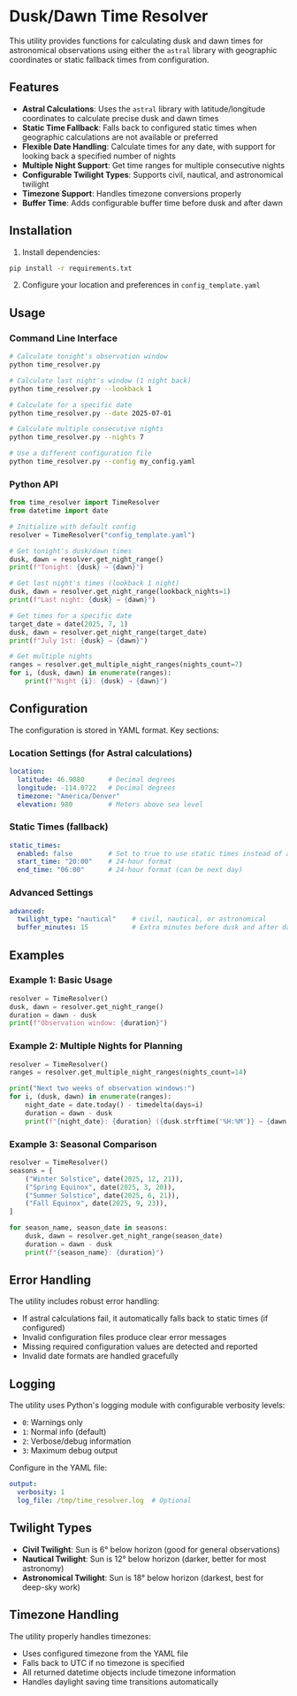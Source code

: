 # Dusk/Dawn Time Resolver

This utility provides functions for calculating dusk and dawn times for astronomical observations using either the `astral` library with geographic coordinates or static fallback times from configuration.

## Features

- **Astral Calculations**: Uses the `astral` library with latitude/longitude coordinates to calculate precise dusk and dawn times
- **Static Time Fallback**: Falls back to configured static times when geographic calculations are not available or preferred
- **Flexible Date Handling**: Calculate times for any date, with support for looking back a specified number of nights
- **Multiple Night Support**: Get time ranges for multiple consecutive nights
- **Configurable Twilight Types**: Supports civil, nautical, and astronomical twilight
- **Timezone Support**: Handles timezone conversions properly
- **Buffer Time**: Adds configurable buffer time before dusk and after dawn

## Installation

1. Install dependencies:
```bash
pip install -r requirements.txt
```

2. Configure your location and preferences in `config_template.yaml`

## Usage

### Command Line Interface

```bash
# Calculate tonight's observation window
python time_resolver.py

# Calculate last night's window (1 night back)
python time_resolver.py --lookback 1

# Calculate for a specific date
python time_resolver.py --date 2025-07-01

# Calculate multiple consecutive nights
python time_resolver.py --nights 7

# Use a different configuration file
python time_resolver.py --config my_config.yaml
```

### Python API

```python
from time_resolver import TimeResolver
from datetime import date

# Initialize with default config
resolver = TimeResolver("config_template.yaml")

# Get tonight's dusk/dawn times
dusk, dawn = resolver.get_night_range()
print(f"Tonight: {dusk} → {dawn}")

# Get last night's times (lookback 1 night)
dusk, dawn = resolver.get_night_range(lookback_nights=1)
print(f"Last night: {dusk} → {dawn}")

# Get times for a specific date
target_date = date(2025, 7, 1)
dusk, dawn = resolver.get_night_range(target_date)
print(f"July 1st: {dusk} → {dawn}")

# Get multiple nights
ranges = resolver.get_multiple_night_ranges(nights_count=7)
for i, (dusk, dawn) in enumerate(ranges):
    print(f"Night {i}: {dusk} → {dawn}")
```

## Configuration

The configuration is stored in YAML format. Key sections:

### Location Settings (for Astral calculations)
```yaml
location:
  latitude: 46.9080      # Decimal degrees
  longitude: -114.0722   # Decimal degrees  
  timezone: "America/Denver"
  elevation: 980         # Meters above sea level
```

### Static Times (fallback)
```yaml
static_times:
  enabled: false         # Set to true to use static times instead of astral
  start_time: "20:00"    # 24-hour format
  end_time: "06:00"      # 24-hour format (can be next day)
```

### Advanced Settings
```yaml
advanced:
  twilight_type: "nautical"    # civil, nautical, or astronomical
  buffer_minutes: 15           # Extra minutes before dusk and after dawn
```

## Examples

### Example 1: Basic Usage
```python
resolver = TimeResolver()
dusk, dawn = resolver.get_night_range()
duration = dawn - dusk
print(f"Observation window: {duration}")
```

### Example 2: Multiple Nights for Planning
```python
resolver = TimeResolver()
ranges = resolver.get_multiple_night_ranges(nights_count=14)

print("Next two weeks of observation windows:")
for i, (dusk, dawn) in enumerate(ranges):
    night_date = date.today() - timedelta(days=i)
    duration = dawn - dusk
    print(f"{night_date}: {duration} ({dusk.strftime('%H:%M')} → {dawn.strftime('%H:%M')})")
```

### Example 3: Seasonal Comparison
```python
resolver = TimeResolver()
seasons = [
    ("Winter Solstice", date(2025, 12, 21)),
    ("Spring Equinox", date(2025, 3, 20)),
    ("Summer Solstice", date(2025, 6, 21)),
    ("Fall Equinox", date(2025, 9, 23)),
]

for season_name, season_date in seasons:
    dusk, dawn = resolver.get_night_range(season_date)
    duration = dawn - dusk
    print(f"{season_name}: {duration}")
```

## Error Handling

The utility includes robust error handling:

- If astral calculations fail, it automatically falls back to static times (if configured)
- Invalid configuration files produce clear error messages
- Missing required configuration values are detected and reported
- Invalid date formats are handled gracefully

## Logging

The utility uses Python's logging module with configurable verbosity levels:

- `0`: Warnings only
- `1`: Normal info (default)
- `2`: Verbose/debug information
- `3`: Maximum debug output

Configure in the YAML file:
```yaml
output:
  verbosity: 1
  log_file: /tmp/time_resolver.log  # Optional
```

## Twilight Types

- **Civil Twilight**: Sun is 6° below horizon (good for general observations)
- **Nautical Twilight**: Sun is 12° below horizon (darker, better for most astronomy)
- **Astronomical Twilight**: Sun is 18° below horizon (darkest, best for deep-sky work)

## Timezone Handling

The utility properly handles timezones:
- Uses configured timezone from the YAML file
- Falls back to UTC if no timezone is specified
- All returned datetime objects include timezone information
- Handles daylight saving time transitions automatically
